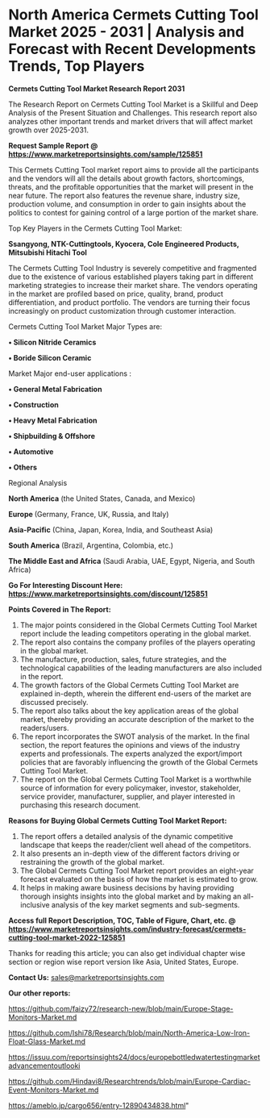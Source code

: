 # North America Cermets Cutting Tool Market 2025 - 2031 | Analysis and Forecast with Recent Developments Trends, Top Players

<strong>Cermets Cutting Tool Market Research Report 2031</strong>

The Research Report on Cermets Cutting Tool Market is a Skillful and Deep Analysis of the Present Situation and Challenges. This research report also analyzes other important trends and market drivers that will affect market growth over 2025-2031.

<strong>Request Sample Report @ <a href=https://www.marketreportsinsights.com/sample/125851>https://www.marketreportsinsights.com/sample/125851</a></strong>

This Cermets Cutting Tool market report aims to provide all the participants and the vendors will all the details about growth factors, shortcomings, threats, and the profitable opportunities that the market will present in the near future. The report also features the revenue share, industry size, production volume, and consumption in order to gain insights about the politics to contest for gaining control of a large portion of the market share.

Top Key Players in the Cermets Cutting Tool Market:

<strong>Ssangyong, NTK-Cuttingtools, Kyocera, Cole Engineered Products, Mitsubishi Hitachi Tool</strong>

The Cermets Cutting Tool Industry is severely competitive and fragmented due to the existence of various established players taking part in different marketing strategies to increase their market share. The vendors operating in the market are profiled based on price, quality, brand, product differentiation, and product portfolio. The vendors are turning their focus increasingly on product customization through customer interaction.

Cermets Cutting Tool Market Major Types are:

<strong>• Silicon Nitride Ceramics

• Boride Silicon Ceramic</strong>

Market Major end-user applications :

<strong>• General Metal Fabrication

• Construction

• Heavy Metal Fabrication

• Shipbuilding & Offshore

• Automotive

• Others</strong>

Regional Analysis

</u><strong><b>North America</b></strong> (the United States, Canada, and Mexico)

<strong><b>Europe </b></strong>(Germany, France, UK, Russia, and Italy)

<strong><b>Asia-Pacific</b></strong> (China, Japan, Korea, India, and Southeast Asia)

<strong><b>South America</b></strong> (Brazil, Argentina, Colombia, etc.)

<strong><b>The Middle East and Africa</b></strong> (Saudi Arabia, UAE, Egypt, Nigeria, and South Africa)

<strong>Go For Interesting Discount Here: <a href=https://www.marketreportsinsights.com/discount/125851>https://www.marketreportsinsights.com/discount/125851</a></strong>

<strong>Points Covered in The Report:</strong>
<ol>
  <li>The major points considered in the Global Cermets Cutting Tool Market report include the leading competitors operating in the global market.</li>
  <li>The report also contains the company profiles of the players operating in the global market.</li>
  <li>The manufacture, production, sales, future strategies, and the technological capabilities of the leading manufacturers are also included in the report.</li>
  <li>The growth factors of the Global Cermets Cutting Tool Market are explained in-depth, wherein the different end-users of the market are discussed precisely.</li>
  <li>The report also talks about the key application areas of the global market, thereby providing an accurate description of the market to the readers/users.</li>
  <li>The report incorporates the SWOT analysis of the market. In the final section, the report features the opinions and views of the industry experts and professionals. The experts analyzed the export/import policies that are favorably influencing the growth of the Global Cermets Cutting Tool Market.</li>
  <li>The report on the Global Cermets Cutting Tool Market is a worthwhile source of information for every policymaker, investor, stakeholder, service provider, manufacturer, supplier, and player interested in purchasing this research document.</li>
</ol>
<strong>Reasons for Buying Global Cermets Cutting Tool Market Report:</strong>

<ol>
  <li>The report offers a detailed analysis of the dynamic competitive landscape that keeps the reader/client well ahead of the competitors.</li>
  <li>It also presents an in-depth view of the different factors driving or restraining the growth of the global market.</li>
  <li>The Global Cermets Cutting Tool Market report provides an eight-year forecast evaluated on the basis of how the market is estimated to grow.</li>
  <li>It helps in making aware business decisions by having providing thorough insights insights into the global market and by making an all-inclusive analysis of the key market segments and sub-segments.</li>
</ol>
<strong>Access full Report Description, TOC, Table of Figure, Chart, etc. @ <a href=https://www.marketreportsinsights.com/industry-forecast/cermets-cutting-tool-market-2022-125851>https://www.marketreportsinsights.com/industry-forecast/cermets-cutting-tool-market-2022-125851</a></strong>


Thanks for reading this article; you can also get individual chapter wise section or region wise report version like Asia, United States, Europe.

<strong>Contact Us:</strong>
sales@marketreportsinsights.com

<strong>Our other reports:</strong>

<a href=https://github.com/faizy72/research-new/blob/main/Europe-Stage-Monitors-Market.md>https://github.com/faizy72/research-new/blob/main/Europe-Stage-Monitors-Market.md</a>

<a href=https://github.com/Ishi78/Research/blob/main/North-America-Low-Iron-Float-Glass-Market.md>https://github.com/Ishi78/Research/blob/main/North-America-Low-Iron-Float-Glass-Market.md</a>

<a href=https://issuu.com/reportsinsights24/docs/europebottledwatertestingmarketadvancementoutlooki>https://issuu.com/reportsinsights24/docs/europebottledwatertestingmarketadvancementoutlooki</a>

<a href=https://github.com/Hindavi8/Researchtrends/blob/main/Europe-Cardiac-Event-Monitors-Market.md>https://github.com/Hindavi8/Researchtrends/blob/main/Europe-Cardiac-Event-Monitors-Market.md</a>

<a href=https://ameblo.jp/cargo656/entry-12890434838.html>https://ameblo.jp/cargo656/entry-12890434838.html</a>"
